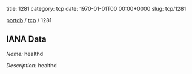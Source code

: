 title: 1281
category: tcp
date: 1970-01-01T00:00:00+0000
slug: tcp/1281

[portdb](/) / [tcp](/category/tcp.html) / 1281


## IANA Data

_Name:_ healthd

_Description:_ healthd

